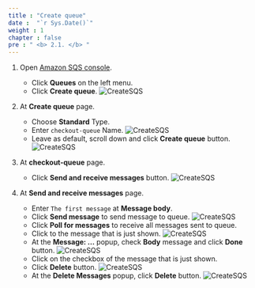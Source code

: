 ```yaml
---
title : "Create queue"
date :  "`r Sys.Date()`" 
weight : 1
chapter : false
pre : " <b> 2.1. </b> "
---
```

1. Open [Amazon SQS console](https://us-east-1.console.aws.amazon.com/sqs/v2/home?region=us-east-1#/homepage).
    - Click **Queues** on the left menu.
    - Click **Create queue**.
      ![CreateSQS](https://chaunguyen3rd.github.io/000083-Book-store-Decouple-order-process-with-SQS-and-SNS/images/temp/1/9.png?width=90pc)

2. At **Create queue** page.
    - Choose **Standard** Type.
    - Enter ``checkout-queue`` Name.
      ![CreateSQS](https://chaunguyen3rd.github.io/000083-Book-store-Decouple-order-process-with-SQS-and-SNS/images/temp/1/10.png?width=90pc)
    - Leave as default, scroll down and click **Create queue** button.
      ![CreateSQS](https://chaunguyen3rd.github.io/000083-Book-store-Decouple-order-process-with-SQS-and-SNS/images/temp/1/11.png?width=90pc)

3. At **checkout-queue** page.
    - Click **Send and receive messages** button.
      ![CreateSQS](https://chaunguyen3rd.github.io/000083-Book-store-Decouple-order-process-with-SQS-and-SNS/images/temp/1/12.png?width=90pc)

4. At **Send and receive messages** page.
    - Enter ``The first message`` at **Message body**.
    - Click **Send message** to send message to queue.
      ![CreateSQS](https://chaunguyen3rd.github.io/000083-Book-store-Decouple-order-process-with-SQS-and-SNS/images/temp/1/13.png?width=90pc)
    - Click **Poll for messages** to receive all messages sent to queue.
    - Click to the message that is just shown.
      ![CreateSQS](https://chaunguyen3rd.github.io/000083-Book-store-Decouple-order-process-with-SQS-and-SNS/images/temp/1/14.png?width=90pc)
    - At the **Message: ...** popup, check **Body** message and click **Done** button.
      ![CreateSQS](https://chaunguyen3rd.github.io/000083-Book-store-Decouple-order-process-with-SQS-and-SNS/images/temp/1/15.png?width=90pc)
    - Click on the checkbox of the message that is just shown.
    - Click **Delete** button.
      ![CreateSQS](https://chaunguyen3rd.github.io/000083-Book-store-Decouple-order-process-with-SQS-and-SNS/images/temp/1/16.png?width=90pc)
    - At the **Delete Messages** popup, click **Delete** button.
      ![CreateSQS](https://chaunguyen3rd.github.io/000083-Book-store-Decouple-order-process-with-SQS-and-SNS/images/temp/1/17.png?width=90pc)
